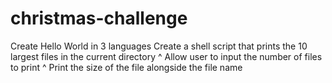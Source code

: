 # christmas-challenge
Create Hello World in 3 languages
Create a shell script that prints the 10 largest files in the current directory
^ Allow user to input the number of files to print
^ Print the size of the file alongside the file name